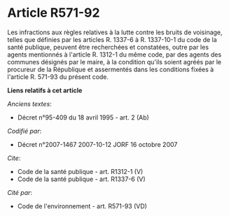 # Article R571-92

Les infractions aux règles relatives à la lutte contre les bruits de voisinage, telles que définies par les articles R.
1337-6 à R. 1337-10-1 du code de la santé publique, peuvent être recherchées et constatées, outre par les agents mentionnés à
l'article R. 1312-1 du même code, par des agents des communes désignés par le maire, à la condition qu'ils soient agréés par
le procureur de la République et assermentés dans les conditions fixées à l'article R. 571-93 du présent code.

**Liens relatifs à cet article**

_Anciens textes_:

  - Décret n°95-409 du 18 avril 1995 - art. 2 (Ab)

_Codifié par_:

  - Décret n°2007-1467 2007-10-12 JORF 16 octobre 2007

_Cite_:

  - Code de la santé publique - art. R1312-1 (V)
  - Code de la santé publique - art. R1337-6 (V)

_Cité par_:

  - Code de l'environnement - art. R571-93 (VD)
